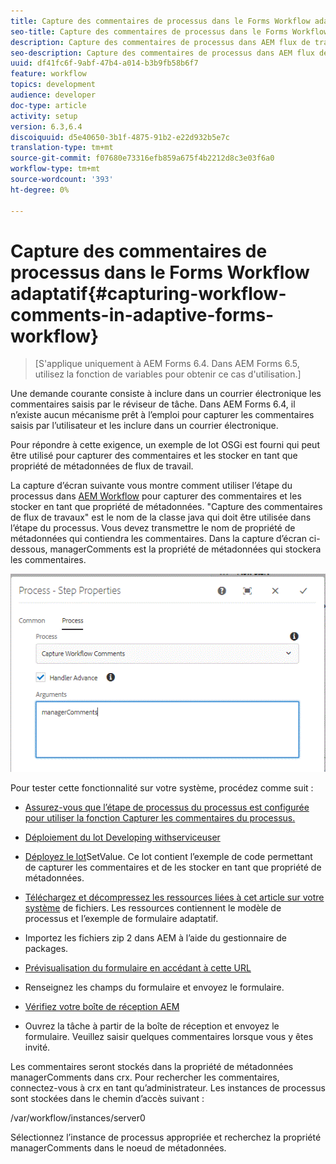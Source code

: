 ```yaml
---
title: Capture des commentaires de processus dans le Forms Workflow adaptatif
seo-title: Capture des commentaires de processus dans le Forms Workflow adaptatif
description: Capture des commentaires de processus dans AEM flux de travail
seo-description: Capture des commentaires de processus dans AEM flux de travail
uuid: df41fc6f-9abf-47b4-a014-b3b9fb58b6f7
feature: workflow
topics: development
audience: developer
doc-type: article
activity: setup
version: 6.3,6.4
discoiquuid: d5e40650-3b1f-4875-91b2-e22d932b5e7c
translation-type: tm+mt
source-git-commit: f07680e73316efb859a675f4b2212d8c3e03f6a0
workflow-type: tm+mt
source-wordcount: '393'
ht-degree: 0%

---
```



# Capture des commentaires de processus dans le Forms Workflow adaptatif{#capturing-workflow-comments-in-adaptive-forms-workflow}

>[S&#39;applique uniquement à AEM Forms 6.4. Dans AEM Forms 6.5, utilisez la fonction de variables pour obtenir ce cas d&#39;utilisation.]

Une demande courante consiste à inclure dans un courrier électronique les commentaires saisis par le réviseur de tâche. Dans AEM Forms 6.4, il n’existe aucun mécanisme prêt à l’emploi pour capturer les commentaires saisis par l’utilisateur et les inclure dans un courrier électronique.

Pour répondre à cette exigence, un exemple de lot OSGi est fourni qui peut être utilisé pour capturer des commentaires et les stocker en tant que propriété de métadonnées de flux de travail.

La capture d’écran suivante vous montre comment utiliser l’étape du processus dans [AEM Workflow](http://localhost:4502/editor.html/conf/global/settings/workflow/models/CaptureComments.html) pour capturer des commentaires et les stocker en tant que propriété de métadonnées. &quot;Capture des commentaires de flux de travaux&quot; est le nom de la classe java qui doit être utilisée dans l’étape du processus. Vous devez transmettre le nom de propriété de métadonnées qui contiendra les commentaires. Dans la capture d’écran ci-dessous, managerComments est la propriété de métadonnées qui stockera les commentaires.

![workflowcomments1](assets/workflowcomments1.gif)

Pour tester cette fonctionnalité sur votre système, procédez comme suit :
* [Assurez-vous que l’étape de processus du processus est configurée pour utiliser la fonction Capturer les commentaires du processus.](http://localhost:4502/editor.html/conf/global/settings/workflow/models/CaptureComments.html)

* [Déploiement du lot Developing withserviceuser](/help/forms/assets/common-osgi-bundles/DevelopingWithServiceUser.jar)

* [Déployez le lot](/help/forms/assets/common-osgi-bundles/SetValueApp.core-1.0-SNAPSHOT.jar)SetValue. Ce lot contient l’exemple de code permettant de capturer les commentaires et de les stocker en tant que propriété de métadonnées.

* [Téléchargez et décompressez les ressources liées à cet article sur votre système](assets/capturecomments.zip) de fichiers. Les ressources contiennent le modèle de processus et l’exemple de formulaire adaptatif.

* Importez les fichiers zip 2 dans AEM à l’aide du gestionnaire de packages.

* [Prévisualisation du formulaire en accédant à cette URL](http://localhost:4502/content/dam/formsanddocuments/capturecomments/jcr:content?wcmmode=disabled)

* Renseignez les champs du formulaire et envoyez le formulaire.

* [Vérifiez votre boîte de réception AEM](http://localhost:4502/aem/inbox)

* Ouvrez la tâche à partir de la boîte de réception et envoyez le formulaire. Veuillez saisir quelques commentaires lorsque vous y êtes invité.

Les commentaires seront stockés dans la propriété de métadonnées managerComments dans crx. Pour rechercher les commentaires, connectez-vous à crx en tant qu’administrateur. Les instances de processus sont stockées dans le chemin d’accès suivant :

/var/workflow/instances/server0

Sélectionnez l’instance de processus appropriée et recherchez la propriété managerComments dans le noeud de métadonnées.

